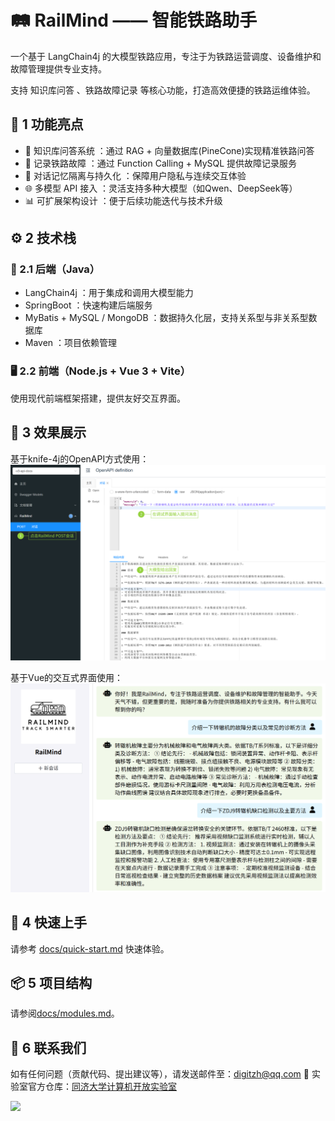 # 🛤 RailMind —— 智能铁路助手

一个基于 LangChain4j 的大模型铁路应用，专注于为铁路运营调度、设备维护和故障管理提供专业支持。

支持 知识库问答 、铁路故障记录 等核心功能，打造高效便捷的铁路运维体验。

## 🚀 1 功能亮点

- 💬 知识库问答系统 ：通过 RAG + 向量数据库(PineCone)实现精准铁路问答
- 📅 记录铁路故障 ：通过 Function Calling + MySQL 提供故障记录服务
- 🔐 对话记忆隔离与持久化 ：保障用户隐私与连续交互体验
- 🌐 多模型 API 接入 ：灵活支持多种大模型（如Qwen、DeepSeek等）
- 📊 可扩展架构设计 ：便于后续功能迭代与技术升级

## ⚙️ 2 技术栈

### 🧠 2.1 后端（Java）

- LangChain4j ：用于集成和调用大模型能力
- SpringBoot ：快速构建后端服务
- MyBatis + MySQL / MongoDB ：数据持久化层，支持关系型与非关系型数据库
- Maven ：项目依赖管理

### 🖥️ 2.2 前端（Node.js + Vue 3 + Vite）

使用现代前端框架搭建，提供友好交互界面。

## 🤖 3 效果展示

基于knife-4j的OpenAPI方式使用：
![openapi.png](docs/img/openapi.png)

基于Vue的交互式界面使用：
![vue.png](docs/img/vue.png)

## 📌 4 快速上手

请参考 [docs/quick-start.md](docs%2Fquick-start.md) 快速体验。

## 📦 5 项目结构

请参阅[docs/modules.md](docs%2Fmodules.md)。

## 📧 6 联系我们

如有任何问题（贡献代码、提出建议等），请发送邮件至：digitzh@qq.com 📨
实验室官方仓库：[同济大学计算机开放实验室](https://gitee.com/tjopenlab)

![](railmind-ui/src/assets/logo.png)

